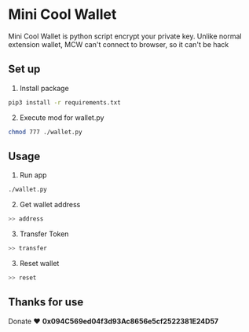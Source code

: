 # Mini Cool Wallet
Mini Cool Wallet is python script encrypt your private key. Unlike normal extension wallet, MCW can't connect to browser, so it can't be hack

## Set up
1. Install package
```sh
pip3 install -r requirements.txt

```

2. Execute mod for wallet.py
```sh
chmod 777 ./wallet.py
```

## Usage
1. Run app
```sh
./wallet.py
```

2. Get wallet address
```sh
>> address
```

3. Transfer Token
```sh
>> transfer
```

3. Reset wallet
```sh
>> reset
```

## Thanks for use
Donate ♥  <b>0x094C569ed04f3d93Ac8656e5cf2522381E24D57</b>
